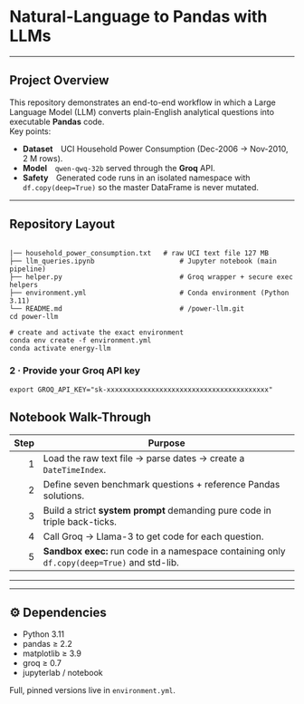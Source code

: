 
# Natural-Language to Pandas with LLMs  

---

## Project Overview
This repository demonstrates an end-to-end workflow in which a Large Language Model (LLM) converts plain-English analytical questions into executable **Pandas** code.  
Key points:

* **Dataset** UCI Household Power Consumption (Dec-2006 → Nov-2010, 2 M rows).  
* **Model** `qwen-qwq-32b` served through the **Groq** API.  
* **Safety** Generated code runs in an isolated namespace with `df.copy(deep=True)` so the master DataFrame is never mutated.  

---

## Repository Layout
```

|── household_power_consumption.txt   # raw UCI text file 127 MB
├── llm_queries.ipynb                     # Jupyter notebook (main pipeline)
├── helper.py                             # Groq wrapper + secure exec helpers
├── environment.yml                       # Conda environment (Python 3.11)
└── README.md                             # /power-llm.git
cd power-llm

# create and activate the exact environment
conda env create -f environment.yml
conda activate energy-llm
```

### 2 · Provide your Groq API key
```
export GROQ_API_KEY="sk-xxxxxxxxxxxxxxxxxxxxxxxxxxxxxxxxxxxxxxxx"
```


## Notebook Walk-Through
| Step | Purpose |
|-----:|---------|
| 1 | Load the raw text file → parse dates → create a `DateTimeIndex`. |
| 2 | Define seven benchmark questions + reference Pandas solutions. |
| 3 | Build a strict **system prompt** demanding pure code in triple back-ticks. |
| 4 | Call Groq → Llama-3 to get code for each question. |
| 5 | **Sandbox exec:** run code in a namespace containing only `df.copy(deep=True)` and std-lib. |

---


---

## ⚙️ Dependencies
* Python 3.11
* pandas ≥ 2.2
* matplotlib ≥ 3.9
* groq ≥ 0.7
* jupyterlab / notebook  

Full, pinned versions live in `environment.yml`.

 

